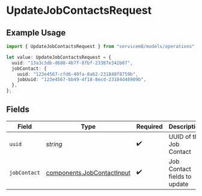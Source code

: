 # UpdateJobContactsRequest

## Example Usage

```typescript
import { UpdateJobContactsRequest } from "servicem8/models/operations";

let value: UpdateJobContactsRequest = {
  uuid: "13a3c3db-d688-4b7f-8fbf-23387e342b07",
  jobContact: {
    uuid: "123e4567-cfd6-40fa-8a62-231848f8759b",
    jobUuid: "123e4567-bb49-4f18-8ecd-23184d48909b",
  },
};
```

## Fields

| Field                                                                    | Type                                                                     | Required                                                                 | Description                                                              |
| ------------------------------------------------------------------------ | ------------------------------------------------------------------------ | ------------------------------------------------------------------------ | ------------------------------------------------------------------------ |
| `uuid`                                                                   | *string*                                                                 | :heavy_check_mark:                                                       | UUID of the Job Contact                                                  |
| `jobContact`                                                             | [components.JobContactInput](../../models/components/jobcontactinput.md) | :heavy_check_mark:                                                       | Job Contact fields to update                                             |